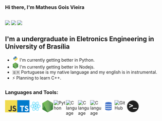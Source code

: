 ### Hi there, I'm Matheus Gois Vieira

<br>
<a href="https://www.linkedin.com/in/matheus-gois-vieira-10522817b/" target="_blank"><img src="https://img.shields.io/badge/-Matheus Gois-%230077B5?style=for-the-badge&logo=linkedin&logoColor=white" target="_blank"></a>
<a href = "mailto: matheusmaxi9.0@gmail.com"><img src="https://img.shields.io/badge/-matheusmaxi9.0@gmail.com-%23E4405F?style=for-the-badge&logo=gmail&logoColor=white" target="_blank"></a>
<a href="https://t.me/mathgvieira" target="_blank"><img src="https://img.shields.io/badge/-mathgvieira-%230077B5?style=for-the-badge&logo=telegram&logoColor=white" target="_blank"></a>

## I'm a undergraduate in Eletronics Engineering in University of Brasília

- <img  alt="Python" width="20px" src="https://raw.githubusercontent.com/github/explore/80688e429a7d4ef2fca1e82350fe8e3517d3494d/topics/python/python.png" /> I'm currently getting better in Python.
- <img  alt="Nodejs" width="20px" src="https://raw.githubusercontent.com/github/explore/80688e429a7d4ef2fca1e82350fe8e3517d3494d/topics/nodejs/nodejs.png" /> I'm currently getting better in Nodejs.
- 🇧🇷 Portuguese is my native language and my english is in instrumental.
- ⚡ Planning to learn C++.

### Languages and Tools:


<img align="left" alt="JavaScript" width="40px" src="https://raw.githubusercontent.com/github/explore/80688e429a7d4ef2fca1e82350fe8e3517d3494d/topics/javascript/javascript.png" />
<img align="left" alt="JavaScript" width="40px" src="https://raw.githubusercontent.com/github/explore/80688e429a7d4ef2fca1e82350fe8e3517d3494d/topics/typescript/typescript.png" />
<img align="left" alt="React" width="40px" src="https://raw.githubusercontent.com/github/explore/80688e429a7d4ef2fca1e82350fe8e3517d3494d/topics/react/react.png" />
<img align="left" alt="Node.js" width="40px" src="https://raw.githubusercontent.com/github/explore/80688e429a7d4ef2fca1e82350fe8e3517d3494d/topics/nodejs/nodejs.png" />
<img align="left" alt="Python" width="40px" src="https://raw.githubusercontent.com/gilbarbara/logos/e0babf54f7ac9127942111bf177f549b709a60be/logos/python.svg" />
<img align="left" alt="C language" width="40px" src="https://raw.githubusercontent.com/abranhe/programming-languages-logos/master/src/go/go.svg" />
<img align="left" alt="C language" width="40px" src="https://raw.githubusercontent.com/abranhe/programming-languages-logos/master/src/c/c.svg" />
<img align="left" alt="C language" width="40px" src="https://raw.githubusercontent.com/abranhe/programming-languages-logos/master/src/cpp/cpp.svg" />
<img align="left" alt="SQL" width="40px" src="https://raw.githubusercontent.com/github/explore/80688e429a7d4ef2fca1e82350fe8e3517d3494d/topics/sql/sql.png" />

<img align="left" alt="GitHub" width="40px" src="https://git-scm.com/images/logos/downloads/Git-Icon-1788C.png" />
<img align="left" alt="Terminal" width="40px" src="https://raw.githubusercontent.com/github/explore/80688e429a7d4ef2fca1e82350fe8e3517d3494d/topics/terminal/terminal.png" />

<br />
<br />

[linkedin]: https://www.linkedin.com/in/matheus-gois-vieira-10522817b/
